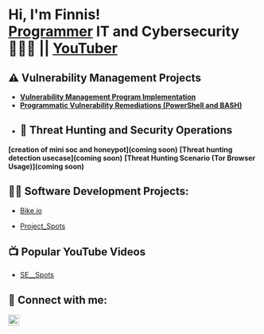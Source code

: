<h1>Hi, I'm Finnis! <br/><a href="https://github.com/feecaso">Programmer</a><a href="https://www.linkedin.com/in/finnis-caldwell-67707473/"></a> IT and Cybersecurity 👨‍💻🔐
|| <a href="https://www.youtube.com/@cybermoney4949">YouTuber</a></h1>

## ⚠️ Vulnerability Management Projects

- **[Vulnerability Management Program Implementation](https://github.com/joshcybertest/vulnerability-management-program)**
- **[Programmatic Vulnerability Remediations (PowerShell and BASH)](https://github.com/joshcybertest/programmatic-vulnerability-remediations)**
- 
  ## 🚨 Threat Hunting and Security Operations
 **[creation of mini soc and honeypot](coming soon)**
  **[Threat hunting detection usecase](coming soon)**
 **[Threat Hunting Scenario (Tor Browser Usage)](coming soon)**

<h2>👨‍💻 Software Development Projects:</h2>

-  [Bike.io](https://feecasso.github.io/bike-service/)
  
- [Project_Spots](https://feecasso.github.io/se_project_spots/)

<h2>📺 Popular YouTube Videos</h2>

- [SE__Spots](https://www.youtube.com/watch?v=yE50EvqDgUw)

<h2> 🤳 Connect with me:</h2>

[<img align="left" alt="JoshMadakor | LinkedIn" width="22px" src="https://cdn.jsdelivr.net/npm/simple-icons@v3/icons/linkedin.svg" />][linkedin]

[linkedin]: https://www.linkedin.com/in/finnis-caldwell-67707473/
